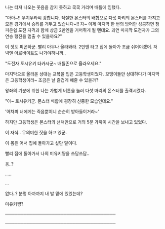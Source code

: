 나는 터져 나오는 웃음을 참지 못하고 쿡쿡 거리며 배틀에 임했다.

"아아~!! 우치무라씨 강합니다. 적절한 몬스터의 배합으로 다섯 마리의 몬스터를 가지고 모든 경기에서 승리를 거두고 있습니다~!! 자~ 이제 마지막 한 번의 방어만 성공하면 챔피온쉽 도전 자격과 함께 상금 2만엔을 거머쥐게 될 텐데요. 과연 마지막 도전자가 그의 연승 행진을 멈출 수 있을까요?"

이 짓도 피곤하군. 빨리 아무나 올라와라. 2만엔 타고 집에 돌아가 조금 쉬어야겠어. 저녁엔 아르바이트도 나가야하니까..

"도전자 토시유키 타카시군~ 배틀존으로 올라오세요."

마지막으로 올라온 상대는 교복을 입은 고등학생이었다. 꼬맹이들만 상대하다가 마지막은 고등학생이라~ 조금은 날 즐겁게 해줄 수 있을까?

왕좌의 기분에 취한 나는 가볍게 버튼을 눌러 다섯 마리의 몬스터를 출격시켰다.

"아~ 토시유키군. 몬스터 배합에 굉장히 신중한 모습인데요."

'어차피 너에게는 죽음뿐이니 순순히 받아들이거라~'

하지만 고등학생은 몬스터의 선택만으로 거의 5분 가까이 시간을 보내고 있었다.

이 자식.. 무의미한 짓을 하고 있군.

이 몸은 어서 집에 돌아가고 싶단 말이다.

빨리 집에 돌아가서 나의 미유키쨩을 쓰담쓰담..

응..?

.....

...

없다..? 분명 아까까지 내 발 밑에 있었는데?

미유키쨩?

────────────────────────────────────

────────────────────────────────────